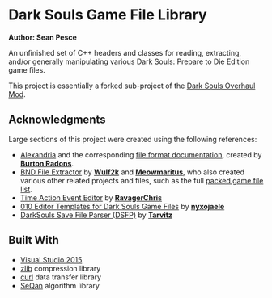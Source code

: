 # Dark Souls Game File Library  
**Author: Sean Pesce**  

An unfinished set of C++ headers and classes for reading, extracting, and/or generally manipulating various Dark Souls: Prepare to Die Edition game files.  

This project is essentially a forked sub-project of the [Dark Souls Overhaul Mod](https://github.com/metal-crow/Dark-Souls-1-Overhaul).  



## Acknowledgments  

Large sections of this project were created using the following references:  

* [Alexandria](https://github.com/Burton-Radons/Alexandria) and the corresponding [file format documentation](<https://sites.google.com/site/fileformats/>), created by **[Burton Radons](https://github.com/Burton-Radons)**.  
* [BND File Extractor](https://github.com/Wulf2k/DeS-BNDBuild) by **[Wulf2k](https://github.com/Wulf2k)** and **[Meowmaritus](https://github.com/Meowmaritus)**, who also created various other related projects and files, such as the full [packed game file list](https://github.com/Wulf2k/DeS-BNDBuild/blob/master/DeS-BNDBuild/fileidx.txt).  
* [Time Action Event Editor](https://github.com/christopherfavo/time-action-event-editor) by **[RavagerChris](https://github.com/christopherfavo)**  
* [010 Editor Templates for Dark Souls Game Files](rsrc/010%20Editor%20Templates/nyxojaele) by **[nyxojaele](https://github.com/nyxojaele)**  
* [DarkSouls Save File Parser (DSFP)](https://github.com/tarvitz/dsfp) by **[Tarvitz](https://github.com/tarvitz)**  



## Built With  

* [Visual Studio 2015](https://www.visualstudio.com/)  
* [zlib](https://zlib.net/) compression library  
* [curl](https://curl.haxx.se/) data transfer library  
* [SeQan](https://www.seqan.de/) algorithm library  

